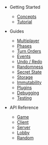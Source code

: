 - Getting Started

  - [Concepts](concepts.md)
  - [Tutorial](tutorial.md)

- Guides

  - [Multiplayer](multiplayer.md)
  - [Phases](phases.md)
  - [Turn Orders](turn-order.md)
  - [Events](events.md)
  - [Undo / Redo](undo.md)
  - [Randomness](random.md)
  - [Secret State](secret-state.md)
  - [Storage](storage.md)
  - [Immutability](immutability.md)
  - [Plugins](plugins.md)
  - [Debugging](debugging.md)
  - [Testing](testing.md)

- API Reference

  - [Game](api/Game.md)
  - [Client](api/Client.md)
  - [Server](api/Server.md)
  - [Lobby](api/Lobby.md)
  - [Random](api/Random.md)
